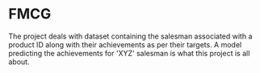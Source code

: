 # FMCG
The project deals with dataset containing the salesman associated with a product ID along with their achievements as per their targets. A model predicting the achievements for 'XYZ' salesman is what this project is all about.
